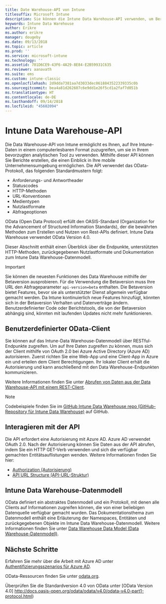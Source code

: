 ```yaml
---
title: Date Warehouse-API von Intune
titlesuffix: Microsoft Intune
description: Sie können die Intune Data Warehouse-API verwenden, um Berichte zu erstellen, die einen Einblick in Ihre mobile Unternehmensumgebung ermöglichen.
keywords: Intune Data Warehouse
author: Erikre
ms.author: erikre
manager: dougeby
ms.date: 09/13/2018
ms.topic: article
ms.prod: ''
ms.service: microsoft-intune
ms.technology: ''
ms.assetid: 701D6CE9-43F6-4A29-8E84-E2B59931C635
ms.reviewer: aanavath
ms.suite: ems
ms.custom: intune-classic
ms.openlocfilehash: 2d9dda7381aa7d3033dec0618843522339335c0b
ms.sourcegitcommit: bea4a81d262607c6e9dd1e26f5cd1a2faf7d051b
ms.translationtype: HT
ms.contentlocale: de-DE
ms.lasthandoff: 09/14/2018
ms.locfileid: "45602094"
---
```

#  <a name="intune-data-warehouse-api"></a>Intune Data Warehouse-API

Die Data Warehouse-API von Intune ermöglicht es Ihnen, auf Ihre Intune-Daten in einem computerlesbaren Format zuzugreifen, um sie in Ihrem bevorzugten analytischen Tool zu verwenden. Mithilfe dieser API können Sie Berichte erstellen, die einen Einblick in Ihre mobile Unternehmensumgebung ermöglichen. Die API verwendet das OData-Protokoll, das folgenden Standardmustern folgt:

  -   Anforderungs- und Antwortheader
  -   Statuscodes
  -   HTTP-Methoden
  -   URL-Konventionen
  -   Medientypen
  -   Nutzlastformate
  -   Abfrageoptionen

OData (Open Data Protocol) erfüllt den OASIS-Standard (Organization for the Advancement of Structured Information Standards), der die bewährten Methoden zum Erstellen und Nutzen von Rest-APIs definiert. Intune Data Warehouse verwendet OData Version 4.0.

Dieser Abschnitt enthält einen Überblick über die Endpunkte, unterstützten HTTP-Methoden, zurückgegebenen Nutzlastformate und Dokumentation zum Intune Data Warehouse-Datenmodell.

> [!Important]  
> Sie können die neuesten Funktionen des Data Warehouse mithilfe der Betaversion ausprobieren. Für die Verwendung die Betaversion muss Ihre URL den Abfrageparameter `api-version=beta` enthalten. Die Betaversion bietet Features, bevor sie als unterstützter Dienst allgemein verfügbar gemacht werden. Da Intune kontinuierlich neue Features hinzufügt, könnten sich in der Betaversion Verhalten und Datenverträge ändern. Benutzerdefinierter Code oder Berichtstools, die von der Betaversion abhängig sind, könnten mit laufenden Updates nicht mehr funktionieren. <!--If you experience problems with the beta service, follow [link to feedback process]() to report the issue or provide feedback.-->

## <a name="odata-custom-client"></a>Benutzerdefinierter OData-Client

Sie können auf das Intune-Data Warehouse-Datenmodell über RESTful-Endpunkte zugreifen. Um auf Ihre Daten zugreifen zu können, muss sich der Client mithilfe von OAuth 2.0 bei Azure Active Directory (Azure AD) autorisieren. Zuerst richten Sie eine Web-App und eine Client-App in Azure ein und erteilen dem Client Berechtigungen. Ihr lokaler Client erhält die Autorisierung und kann anschließend mit den Data Warehouse-Endpunkten kommunizieren.

Weitere Informationen finden Sie unter [Abrufen von Daten aus der Data Warehouse-API mit einem REST-Client](reports-proc-data-rest.md).

> [!Note]  
> Codebeispiele finden Sie im [GitHub Intune Data Warehouse repo (GitHub-Repository für Intune Data Warehouse)](https://github.com/Microsoft/Intune-Data-Warehouse) auf GitHub.

## <a name="interacting-with-the-api"></a>Interagieren mit der API

Die API erfordert eine Autorisierung mit Azure AD. Azure AD verwendet OAuth 2.0. Nach der Autorisierung können Sie Daten aus der API abrufen, indem Sie ein HTTP GET-Verb verwenden und sich die verfügbar gemachten Entitätsauflistungen wenden. Weitere Informationen finden Sie hier:

 -  [Authorization (Autorisierung)](reports-api-url.md)
 -  [API URL Structure (API-URL-Struktur)](reports-api-url.md)

## <a name="intune-data-warehouse-data-model"></a>Intune Data Warehouse-Datenmodell

OData definiert ein abstraktes Datenmodell und ein Protokoll, mit denen alle Clients auf Informationen zugreifen können, die von einer beliebigen Datenquelle verfügbar gemacht wurden. Das Dokumentationsthema zum Datenmodell enthält eine Erläuterung der Namespaces, Entitäten und zurückgegebenen Objekte im Intune Data Warehouse-Datenmodell. Weitere Informationen finden Sie unter [Data Warehouse Data Model (Data Warehouse-Datenmodell)](reports-ref-data-model.md).

## <a name="next-steps"></a>Nächste Schritte

Erfahren Sie mehr über die Arbeit mit Azure AD unter [Authentifizierungsszenarios für Azure AD](https://docs.microsoft.com/azure/active-directory/develop/active-directory-authentication-scenarios).

OData-Ressourcen finden Sie unter [odata.org](http://www.odata.org).
  
Überprüfen Sie die Standardversion 4.0 von OData unter [OData Version 4.0] http://docs.oasis-open.org/odata/odata/v4.0/odata-v4.0-part1-protocol.html)  
